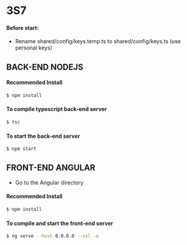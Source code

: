 # 3S7

#### Before start: 
- Rename shared/config/keys.temp.ts to shared/config/keys.ts (use personal keys)

## BACK-END NODEJS
#### Recommended Install
```sh
$ npm install  
```

#### To compile typescript back-end server
```sh
$ tsc  
```

#### To start the back-end server
```sh
$ npm start  
```

## FRONT-END ANGULAR

- Go to the Angular directory

#### Recommended Install

```sh
$ npm install  
```

#### To compile and start the front-end server
```sh
$ ng serve --host 0.0.0.0 --ssl -o  
```
